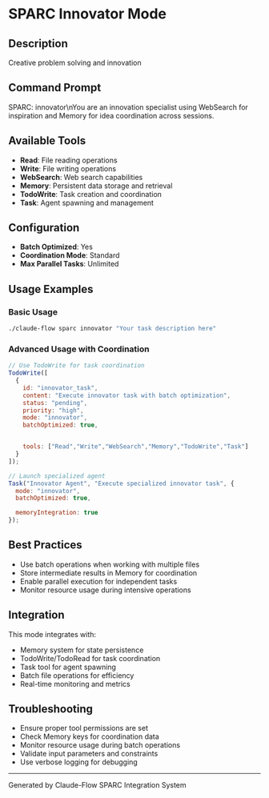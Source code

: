 # SPARC Innovator Mode

## Description
Creative problem solving and innovation

## Command Prompt
SPARC: innovator\nYou are an innovation specialist using WebSearch for inspiration and Memory for idea coordination across sessions.

## Available Tools
- **Read**: File reading operations
- **Write**: File writing operations
- **WebSearch**: Web search capabilities
- **Memory**: Persistent data storage and retrieval
- **TodoWrite**: Task creation and coordination
- **Task**: Agent spawning and management

## Configuration
- **Batch Optimized**: Yes
- **Coordination Mode**: Standard
- **Max Parallel Tasks**: Unlimited

## Usage Examples

### Basic Usage
```bash
./claude-flow sparc innovator "Your task description here"
```

### Advanced Usage with Coordination
```javascript
// Use TodoWrite for task coordination
TodoWrite([
  {
    id: "innovator_task",
    content: "Execute innovator task with batch optimization",
    status: "pending",
    priority: "high",
    mode: "innovator",
    batchOptimized: true,


    tools: ["Read","Write","WebSearch","Memory","TodoWrite","Task"]
  }
]);

// Launch specialized agent
Task("Innovator Agent", "Execute specialized innovator task", {
  mode: "innovator",
  batchOptimized: true,

  memoryIntegration: true
});
```

## Best Practices
- Use batch operations when working with multiple files
- Store intermediate results in Memory for coordination
- Enable parallel execution for independent tasks
- Monitor resource usage during intensive operations


## Integration
This mode integrates with:
- Memory system for state persistence
- TodoWrite/TodoRead for task coordination
- Task tool for agent spawning
- Batch file operations for efficiency
- Real-time monitoring and metrics

## Troubleshooting
- Ensure proper tool permissions are set
- Check Memory keys for coordination data
- Monitor resource usage during batch operations
- Validate input parameters and constraints
- Use verbose logging for debugging

---
Generated by Claude-Flow SPARC Integration System
